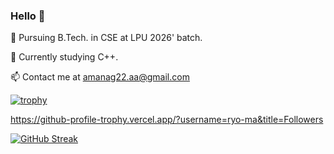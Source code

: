 ### Hello 👋

🔭 Pursuing B.Tech. in CSE at LPU 2026' batch.

🌱 Currently studying C++.

📫 Contact me at amanag22.aa@gmail.com

[![trophy](https://github-profile-trophy.vercel.app/?username=ryo-ma)](https://github.com/ryo-ma/github-profile-trophy)

https://github-profile-trophy.vercel.app/?username=ryo-ma&title=Followers

[![GitHub Streak](http://github-readme-streak-stats.herokuapp.com?user=Aman-Agrawal-22&theme=dark)](https://git.io/streak-stats)
